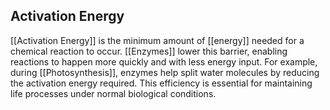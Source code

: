 ## Activation Energy  
[[Activation Energy]] is the minimum amount of [[energy]] needed for a chemical reaction to occur. [[Enzymes]] lower this barrier, enabling reactions to happen more quickly and with less energy input. For example, during [[Photosynthesis]], enzymes help split water molecules by reducing the activation energy required. This efficiency is essential for maintaining life processes under normal biological conditions.